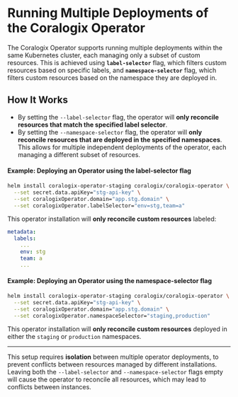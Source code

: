 # Running Multiple Deployments of the Coralogix Operator

The Coralogix Operator supports running multiple deployments within the same Kubernetes cluster, each managing only a subset of custom resources. 
This is achieved using **`label-selector`** flag, which filters custom resources based on specific labels,
and **`namespace-selector`** flag, which filters custom resources based on the namespace they are deployed in.

## How It Works

- By setting the `--label-selector` flag, the operator will **only reconcile resources that match the specified label selector**. 
- By setting the `--namespace-selector` flag, the operator will **only reconcile resources that are deployed in the specified namespaces**.
This allows for multiple independent deployments of the operator, each managing a different subset of resources.

#### Example: Deploying an Operator using the label-selector flag
```sh
helm install coralogix-operator-staging coralogix/coralogix-operator \
  --set secret.data.apiKey="stg-api-key" \
  --set coralogixOperator.domain="app.stg.domain" \
  --set coralogixOperator.labelSelector="env=stg,team=a"
```
This operator installation will **only reconcile custom resources** labeled:
```yaml
metadata:
  labels:
    ...
    env: stg
    team: a
    ...
```

#### Example: Deploying an Operator using the namespace-selector flag
```sh
helm install coralogix-operator-staging coralogix/coralogix-operator \
  --set secret.data.apiKey="stg-api-key" \
  --set coralogixOperator.domain="app.stg.domain" \
  --set coralogixOperator.namespaceSelector="staging,production"
```
This operator installation will **only reconcile custom resources** deployed in either the `staging` or `production` namespaces.

---
 
This setup requires **isolation** between multiple operator deployments, to prevent conflicts between resources managed by different installations.
Leaving both the `--label-selector` and `--namespace-selector` flags empty will cause the operator to reconcile all resources, which may lead to conflicts between instances.
